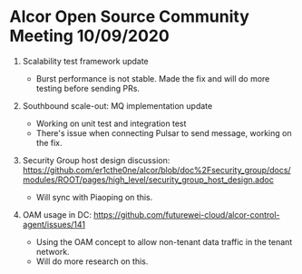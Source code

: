 # Alcor Open Source Community Meeting 10/09/2020

1. Scalability test framework update
    * Burst performance is not stable. Made the fix and will do more testing before sending PRs. 
2. Southbound scale-out: MQ implementation update
    * Working on unit test and integration test
    * There's issue when connecting Pulsar to send message, working on the fix. 
3. Security Group host design discussion: https://github.com/er1cthe0ne/alcor/blob/doc%2Fsecurity_group/docs/modules/ROOT/pages/high_level/security_group_host_design.adoc

    * Will sync with Piaoping on this. 
4. OAM usage in DC: https://github.com/futurewei-cloud/alcor-control-agent/issues/141

    * Using the OAM concept to allow non-tenant data traffic in the tenant network. 
    * Will do more research on this.
